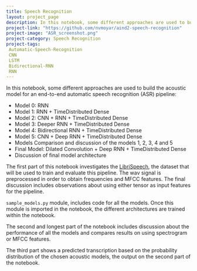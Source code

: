 ```yaml
---
title: Speech Recognition
layout: project_page
description: In this notebook, some different approaches are used to build the acoustic model for an end-to-end automatic speech recognition (ASR) pipeline. In addition to providing different architectures, the notebook provides a discussion based on the observations after comparing the different models. The third part includes a predicted transcription based on the probability distribution of the chosen acoustic models, output on the second part of the notebook. 
project-link: "https://github.com/nvmoyar/aind2-speech-recognition"
project-image: "ASR_screenshot.png"
project-category: Speech Recognition
project-tags:
 Automatic-Speech-Recognition
 CNN
 LSTM
 Bidirectional-RNN
 RNN
---
```


In this notebook, some different approaches are used to build the acoustic model for an end-to-end automatic speech recognition (ASR) pipeline:

* Model 0: RNN
* Model 1: RNN + TimeDistributed Dense
* Model 2: CNN + RNN + TimeDistributed Dense
* Model 3: Deeper RNN + TimeDistributed Dense
* Model 4: Bidirectional RNN + TimeDistributed Dense
* Model 5: CNN + Deep RNN + TimeDistributed Dense 
* Models Comparison and discussion of the models 1, 2, 3, 4 and 5
* Final Model: Dilated Convolution + Deep RNN + TimeDistributed Dense 
* Discussion of final model architecture 

The first part of this notebook investigates the [LibriSpeech](http://www.danielpovey.com/files/2015_icassp_librispeech.pdf), the dataset that will be used to train and evaluate this pipeline. The wav signal is preprocessed in order to obtain frequencies and MFCC features. The final discussion includes observations about using either tensor as input features for the pipeline. 

```sample_models.py``` module, includes code for all the models. Once this module is imported in the notebook, the different architectures are trained within the notebook. 

The second and longest part of the notebook includes discussion about the performance of all the models and compares results on using spectrogram or MFCC features.

The third part shows a predicted transcription based on the probability distribution of the chosen acoustic models, the output on the second part of the notebook. 